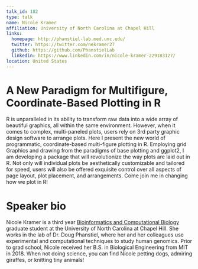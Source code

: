 ```yaml
---
talk_id: 182
type: talk
name: Nicole Kramer
affiliation: University of North Carolina at Chapel Hill
links:
  homepage: http://phanstiel-lab.med.unc.edu/
  twitter: https://twitter.com/nekramer27
  github: https://github.com/PhanstielLab
  linkedin: https://www.linkedin.com/in/nicole-kramer-229183127/
location: United States
---
```


# A New Paradigm for Multifigure, Coordinate-Based Plotting in R

R is unparalleled in its ability to transform raw data into a wide array of beautiful graphics, all within the same environment. However, when it comes to complex, multi-paneled plots, users rely on 3rd party graphic design software to arrange plots. Here I present the new world of programmatic, coordinate-based multi-figure plotting in R. Employing grid Graphics and drawing from the paradigms of base plotting and ggplot2, I am developing a package that will revolutionize the way plots are laid out in R. Not only will individual plots be aesthetically customizable and tailored for speed, users will also be offered exquisite control over all aspects of page layout, plot placement, and arrangements. Come join me in changing how we plot in R!

# Speaker bio

Nicole Kramer is a third year [Bioinformatics and Computational Biology](https://bcb.unc.edu/) graduate student at the University of North Carolina at Chapel Hill. She works in the lab of Dr. Doug Phanstiel, where her and her colleagues use experimental and computational techniques to study human genomics. Prior to grad school, Nicole received her B.S. in Biological Engineering from MIT in 2018. When not doing science, you can find Nicole petting dogs, admiring giraffes, or knitting tiny animals!
